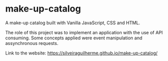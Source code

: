 # make-up-catalog
A make-up catalog built with Vanilla JavaScript, CSS and HTML.

The role of this project was to implement an application with the use of API consuming. Some concepts applied were event manipulation and assynchronous requests.

Link to the website: https://silveiraguilherme.github.io/make-up-catalog/
